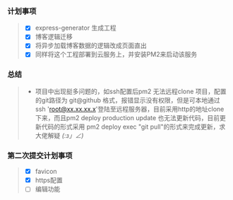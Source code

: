 ### 计划事项
> - [x] express-generator 生成工程
> - [x] 博客逻辑迁移
> - [x] 将异步加载博客数据的逻辑改成页面直出
> - [x] 同样将这个工程部署到云服务上，并安装PM2来启动该服务

### 总结
> - 项目中出现挺多问题的，如ssh配置后pm2 无法远程clone 项目，配置的git路径为 git@github 格式，报错显示没有权限，但是可本地通过 ssh 'root@xx.xx.xx.x'登陆至远程服务器，目前采用http的地址clone下来，而且pm2 deploy production update 也无法更新代码，目前更新代码的形式采用 pm2 deploy exec "git pull"的形式来完成更新，求大佬解疑 _(:з」∠)_

### 第二次提交计划事项
> - [x] favicon
> - [x] https配置
> - [ ] 编辑功能